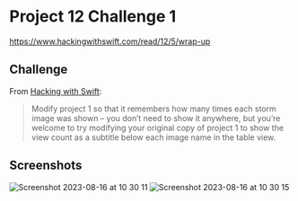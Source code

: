 # Project 12 Challenge 1

https://www.hackingwithswift.com/read/12/5/wrap-up

## Challenge

From [Hacking with Swift](https://www.hackingwithswift.com/read/12/5/wrap-up):
>Modify project 1 so that it remembers how many times each storm image was shown – you don’t need to show it anywhere, but you’re welcome to try modifying your original copy of project 1 to show the view count as a subtitle below each image name in the table view.

## Screenshots
![Screenshot 2023-08-16 at 10 30 11](https://github.com/juliobraganca/100-days-of-swift/assets/127988357/ff4a197e-52af-47ea-b84e-6ed2dda3ebe6)
![Screenshot 2023-08-16 at 10 30 15](https://github.com/juliobraganca/100-days-of-swift/assets/127988357/1ea13ef9-4569-48a2-a4ee-45e944060db7)
